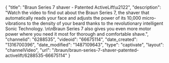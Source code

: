 {
    "title": "Braun Series 7 shaver - Patented ActiveLift\u2122",
    "description": "Watch the video to find out about the  Braun Series 7, the shaver that automatically reads your face and adjusts the power of its 10,000 micro-vibrations to the density of your beard thanks to the revolutionary intelligent Sonic Technology. \n\nBraun Series 7 also gives you even more motor power where you need it most for thorough and comfortable shave.",
    "channelid": "6288535",
    "videoid": "66675114",
    "date_created": "1316700396",
    "date_modified": "1487109643",
    "type": "captivate",
    "layout": "channelVideo",
    "url": "\/braun\/braun-series-7-shaver-patented-activelift\/6288535-66675114"
}